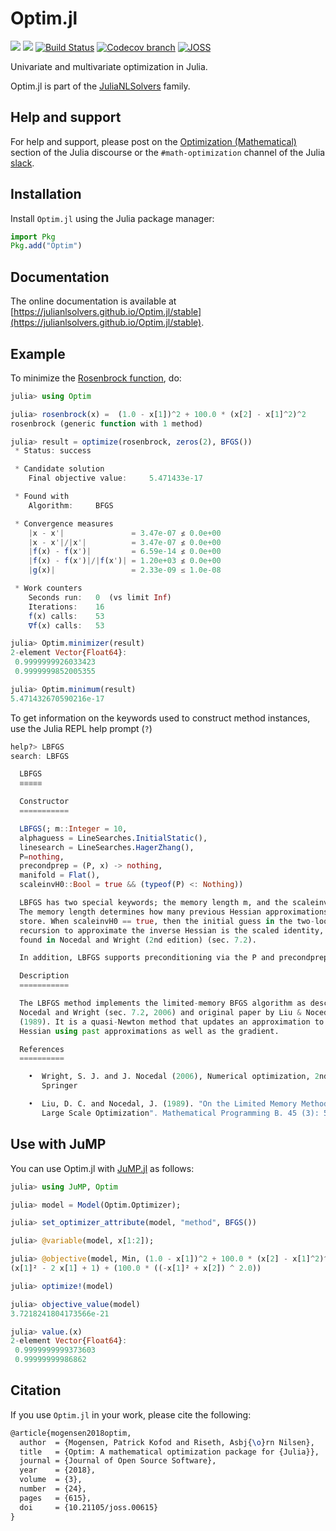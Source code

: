 # Optim.jl

[![](https://img.shields.io/badge/docs-stable-blue.svg)](https://julianlsolvers.github.io/Optim.jl/stable)
[![](https://img.shields.io/badge/docs-latest-blue.svg)](https://julianlsolvers.github.io/Optim.jl/dev)
[![Build Status](https://github.com/JuliaNLSolvers/Optim.jl/actions/workflows/CI.yml/badge.svg?branch=master)](https://github.com/JuliaNLSolvers/Optim.jl/actions/workflows/CI.yml?query=branch%3Amaster)
[![Codecov branch](https://img.shields.io/codecov/c/github/JuliaNLSolvers/Optim.jl/master.svg)](https://codecov.io/gh/JuliaNLSolvers/Optim.jl)
[![JOSS](http://joss.theoj.org/papers/10.21105/joss.00615/status.svg)](https://doi.org/10.21105/joss.00615)

Univariate and multivariate optimization in Julia.

Optim.jl is part of the [JuliaNLSolvers](https://github.com/JuliaNLSolvers)
family.

## Help and support

For help and support, please post on the [Optimization (Mathematical)](https://discourse.julialang.org/c/domain/opt/13)
section of the Julia discourse or the `#math-optimization` channel of the Julia [slack](https://julialang.org/slack/).

## Installation

Install `Optim.jl` using the Julia package manager:
```julia
import Pkg
Pkg.add("Optim")
```

## Documentation

The online documentation is available at [https://julianlsolvers.github.io/Optim.jl/stable](https://julianlsolvers.github.io/Optim.jl/stable).

## Example

To minimize the [Rosenbrock function](https://en.wikipedia.org/wiki/Rosenbrock_function),
do:
```julia
julia> using Optim

julia> rosenbrock(x) =  (1.0 - x[1])^2 + 100.0 * (x[2] - x[1]^2)^2
rosenbrock (generic function with 1 method)

julia> result = optimize(rosenbrock, zeros(2), BFGS())
 * Status: success

 * Candidate solution
    Final objective value:     5.471433e-17

 * Found with
    Algorithm:     BFGS

 * Convergence measures
    |x - x'|               = 3.47e-07 ≰ 0.0e+00
    |x - x'|/|x'|          = 3.47e-07 ≰ 0.0e+00
    |f(x) - f(x')|         = 6.59e-14 ≰ 0.0e+00
    |f(x) - f(x')|/|f(x')| = 1.20e+03 ≰ 0.0e+00
    |g(x)|                 = 2.33e-09 ≤ 1.0e-08

 * Work counters
    Seconds run:   0  (vs limit Inf)
    Iterations:    16
    f(x) calls:    53
    ∇f(x) calls:   53

julia> Optim.minimizer(result)
2-element Vector{Float64}:
 0.9999999926033423
 0.9999999852005355

julia> Optim.minimum(result)
5.471432670590216e-17
```

To get information on the keywords used to construct method instances, use the
Julia REPL help prompt (`?`)
```julia
help?> LBFGS
search: LBFGS

  LBFGS
  ≡≡≡≡≡

  Constructor
  ===========

  LBFGS(; m::Integer = 10,
  alphaguess = LineSearches.InitialStatic(),
  linesearch = LineSearches.HagerZhang(),
  P=nothing,
  precondprep = (P, x) -> nothing,
  manifold = Flat(),
  scaleinvH0::Bool = true && (typeof(P) <: Nothing))

  LBFGS has two special keywords; the memory length m, and the scaleinvH0 flag.
  The memory length determines how many previous Hessian approximations to
  store. When scaleinvH0 == true, then the initial guess in the two-loop
  recursion to approximate the inverse Hessian is the scaled identity, as can be
  found in Nocedal and Wright (2nd edition) (sec. 7.2).

  In addition, LBFGS supports preconditioning via the P and precondprep keywords.

  Description
  ===========

  The LBFGS method implements the limited-memory BFGS algorithm as described in
  Nocedal and Wright (sec. 7.2, 2006) and original paper by Liu & Nocedal
  (1989). It is a quasi-Newton method that updates an approximation to the
  Hessian using past approximations as well as the gradient.

  References
  ==========

    •  Wright, S. J. and J. Nocedal (2006), Numerical optimization, 2nd edition.
       Springer

    •  Liu, D. C. and Nocedal, J. (1989). "On the Limited Memory Method for
       Large Scale Optimization". Mathematical Programming B. 45 (3): 503–528
```

## Use with JuMP

You can use Optim.jl with [JuMP.jl](https://github.com/jump-dev/JuMP.jl) as
follows:

```julia
julia> using JuMP, Optim

julia> model = Model(Optim.Optimizer);

julia> set_optimizer_attribute(model, "method", BFGS())

julia> @variable(model, x[1:2]);

julia> @objective(model, Min, (1.0 - x[1])^2 + 100.0 * (x[2] - x[1]^2)^2)
(x[1]² - 2 x[1] + 1) + (100.0 * ((-x[1]² + x[2]) ^ 2.0))

julia> optimize!(model)

julia> objective_value(model)
3.7218241804173566e-21

julia> value.(x)
2-element Vector{Float64}:
 0.9999999999373603
 0.99999999986862
```

## Citation

If you use `Optim.jl` in your work, please cite the following:

```tex
@article{mogensen2018optim,
  author  = {Mogensen, Patrick Kofod and Riseth, Asbj{\o}rn Nilsen},
  title   = {Optim: A mathematical optimization package for {Julia}},
  journal = {Journal of Open Source Software},
  year    = {2018},
  volume  = {3},
  number  = {24},
  pages   = {615},
  doi     = {10.21105/joss.00615}
}
```
